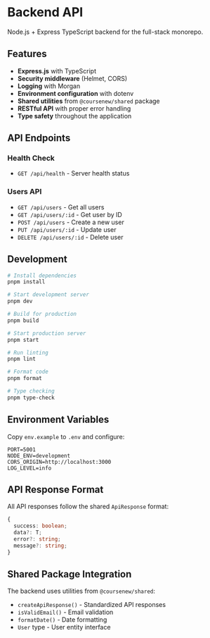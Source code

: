 # Backend API

Node.js + Express TypeScript backend for the full-stack monorepo.

## Features

- **Express.js** with TypeScript
- **Security middleware** (Helmet, CORS)
- **Logging** with Morgan
- **Environment configuration** with dotenv
- **Shared utilities** from `@coursenew/shared` package
- **RESTful API** with proper error handling
- **Type safety** throughout the application

## API Endpoints

### Health Check

- `GET /api/health` - Server health status

### Users API

- `GET /api/users` - Get all users
- `GET /api/users/:id` - Get user by ID
- `POST /api/users` - Create a new user
- `PUT /api/users/:id` - Update user
- `DELETE /api/users/:id` - Delete user

## Development

```bash
# Install dependencies
pnpm install

# Start development server
pnpm dev

# Build for production
pnpm build

# Start production server
pnpm start

# Run linting
pnpm lint

# Format code
pnpm format

# Type checking
pnpm type-check
```

## Environment Variables

Copy `env.example` to `.env` and configure:

```env
PORT=5001
NODE_ENV=development
CORS_ORIGIN=http://localhost:3000
LOG_LEVEL=info
```

## API Response Format

All API responses follow the shared `ApiResponse` format:

```typescript
{
  success: boolean;
  data?: T;
  error?: string;
  message?: string;
}
```

## Shared Package Integration

The backend uses utilities from `@coursenew/shared`:

- `createApiResponse()` - Standardized API responses
- `isValidEmail()` - Email validation
- `formatDate()` - Date formatting
- `User` type - User entity interface

